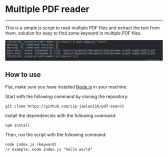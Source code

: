# Multiple PDF reader

---

This is a simple js script to read multiple PDF files and extract the text from them, solution for easy to find some keyword in multiple PDF files.

<img src='./result.png'>

## How to use

Fist, make sure you have installed [Node.js](https://nodejs.org/en/) in your machine.

Start with the following command by cloning the repository:

```
git clone https://github.com/iip-jaelani16/pdf-search
```

Install the dependencies with the following command:

```
npm install
```

Then, run the script with the following command:

```
node index.js (keyword)
// example: node index.js "hello world"
```
